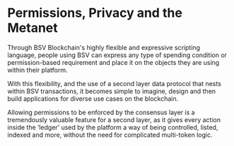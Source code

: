 # Permissions, Privacy and the Metanet

Through BSV Blockchain's highly flexible and expressive scripting language, people using BSV can express any type of spending condition or permission-based requirement and place it on the objects they are using within their platform.

With this flexibility, and the use of a second layer data protocol that nests within BSV transactions, it becomes simple to imagine, design and then build applications for diverse use cases on the blockchain.

Allowing permissions to be enforced by the consensus layer is a tremendously valuable feature for a second layer, as it gives every action inside the ‘ledger’ used by the platform a way of being controlled, listed, indexed and more, without the need for complicated multi-token logic.
